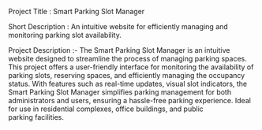 Project Title : Smart Parking Slot Manager

Short Description : An intuitive website for efficiently managing and monitoring parking slot availability.

Project Description :-
The Smart Parking Slot Manager is an intuitive website designed to streamline the process of managing parking spaces. This project offers a user-friendly interface for monitoring the availability of parking slots, reserving spaces, and efficiently managing the occupancy status. With features such as real-time updates, visual slot indicators, the Smart Parking Slot Manager simplifies parking management for both administrators and users, ensuring a hassle-free parking experience. Ideal for use in residential complexes, office buildings, and public parking facilities.
